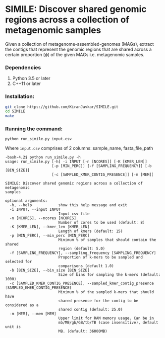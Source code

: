 # SIMILE: Discover shared genomic regions across a collection of metagenomic samples

Given a collection of metagenome-assembled-genomes (MAGs), extract the contigs that represent the genomic regions that are shared across a certain proportion ($\phi$) of the given MAGs i.e. metagenomic samples.

### Dependencies
1. Python 3.5 or later
2. C++11 or later

### Installation:
```bash
git clone https://github.com/KiranJavkar/SIMILE.git
cd SIMILE
make
```

### Running the command:
```
python run_simile.py input.csv
```
Where ```input.csv``` comprises of 2 columns: sample_name, fasta_file_path
```
-bash-4.2$ python run_simile.py -h
usage: run_simile.py [-h] -i INPUT [-n [NCORES]] [-K [KMER_LEN]]
                     [-p [MIN_PERC]] [-f [SAMPLING_FREQUENCY]] [-b [BIN_SIZE]]
                     [-c [SAMPLED_KMER_CONTIG_PRESENCE]] [-m [MEM]]

SIMILE: Discover shared genomic regions across a collection of metagenomic
samples

optional arguments:
  -h, --help            show this help message and exit
  -i INPUT, --input INPUT
                        Input csv file
  -n [NCORES], --ncores [NCORES]
                        Number of cores to be used (default: 8)
  -K [KMER_LEN], --kmer_len [KMER_LEN]
                        Length of kmers (default: 15)
  -p [MIN_PERC], --min_perc [MIN_PERC]
                        Minimum % of samples that should contain the shared
                        region (default: 5.0)
  -f [SAMPLING_FREQUENCY], --sampling_frequency [SAMPLING_FREQUENCY]
                        Proportion of k-mers to be sampled and selected for
                        comparisons (default 1.0)
  -b [BIN_SIZE], --bin_size [BIN_SIZE]
                        Size of bins for sampling the k-mers (default: 1000)
  -c [SAMPLED_KMER_CONTIG_PRESENCE], --sampled_kmer_contig_presence [SAMPLED_KMER_CONTIG_PRESENCE]
                        Minimum % of the sampled k-mers that should have
                        shared presence for the contig to be considered as a
                        shared contig (default: 25.0)
  -m [MEM], --mem [MEM]
                        Upper limit for RAM memory usage. Can be in
                        mb/MB/gb/GB/tb/TB (case insensitive), default unit is
                        MB. (default: 36000MB)
```


